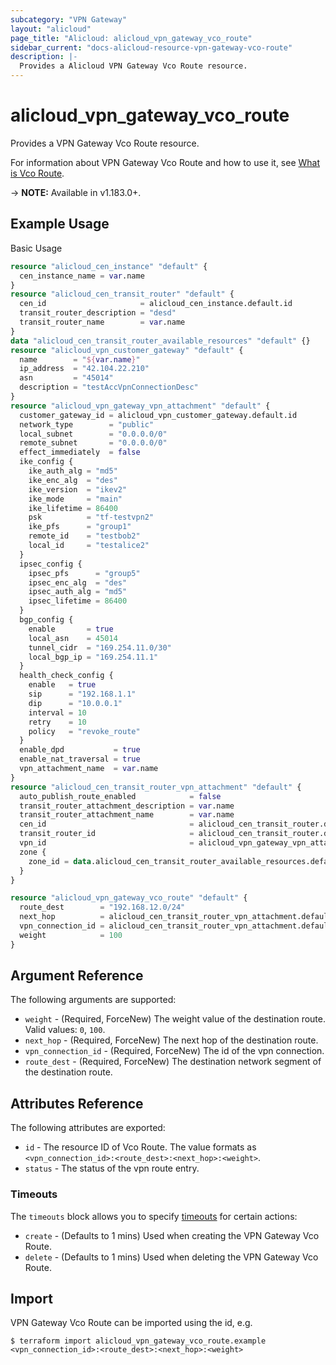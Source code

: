```yaml
---
subcategory: "VPN Gateway"
layout: "alicloud"
page_title: "Alicloud: alicloud_vpn_gateway_vco_route"
sidebar_current: "docs-alicloud-resource-vpn-gateway-vco-route"
description: |-
  Provides a Alicloud VPN Gateway Vco Route resource.
---
```


# alicloud\_vpn\_gateway\_vco\_route

Provides a VPN Gateway Vco Route resource.

For information about VPN Gateway Vco Route and how to use it, see [What is Vco Route](https://www.alibabacloud.com/help/zh/virtual-private-cloud/latest/createvcorouteentry).

-> **NOTE:** Available in v1.183.0+.

## Example Usage

Basic Usage

```terraform
resource "alicloud_cen_instance" "default" {
  cen_instance_name = var.name
}
resource "alicloud_cen_transit_router" "default" {
  cen_id                     = alicloud_cen_instance.default.id
  transit_router_description = "desd"
  transit_router_name        = var.name
}
data "alicloud_cen_transit_router_available_resources" "default" {}
resource "alicloud_vpn_customer_gateway" "default" {
  name        = "${var.name}"
  ip_address  = "42.104.22.210"
  asn         = "45014"
  description = "testAccVpnConnectionDesc"
}
resource "alicloud_vpn_gateway_vpn_attachment" "default" {
  customer_gateway_id = alicloud_vpn_customer_gateway.default.id
  network_type        = "public"
  local_subnet        = "0.0.0.0/0"
  remote_subnet       = "0.0.0.0/0"
  effect_immediately  = false
  ike_config {
    ike_auth_alg = "md5"
    ike_enc_alg  = "des"
    ike_version  = "ikev2"
    ike_mode     = "main"
    ike_lifetime = 86400
    psk          = "tf-testvpn2"
    ike_pfs      = "group1"
    remote_id    = "testbob2"
    local_id     = "testalice2"
  }
  ipsec_config {
    ipsec_pfs      = "group5"
    ipsec_enc_alg  = "des"
    ipsec_auth_alg = "md5"
    ipsec_lifetime = 86400
  }
  bgp_config {
    enable       = true
    local_asn    = 45014
    tunnel_cidr  = "169.254.11.0/30"
    local_bgp_ip = "169.254.11.1"
  }
  health_check_config {
    enable   = true
    sip      = "192.168.1.1"
    dip      = "10.0.0.1"
    interval = 10
    retry    = 10
    policy   = "revoke_route"
  }
  enable_dpd           = true
  enable_nat_traversal = true
  vpn_attachment_name  = var.name
}
resource "alicloud_cen_transit_router_vpn_attachment" "default" {
  auto_publish_route_enabled            = false
  transit_router_attachment_description = var.name
  transit_router_attachment_name        = var.name
  cen_id                                = alicloud_cen_transit_router.default.cen_id
  transit_router_id                     = alicloud_cen_transit_router.default.transit_router_id
  vpn_id                                = alicloud_vpn_gateway_vpn_attachment.default.id
  zone {
    zone_id = data.alicloud_cen_transit_router_available_resources.default.resources.0.master_zones.0
  }
}

resource "alicloud_vpn_gateway_vco_route" "default" {
  route_dest        = "192.168.12.0/24"
  next_hop          = alicloud_cen_transit_router_vpn_attachment.default.vpn_id
  vpn_connection_id = alicloud_cen_transit_router_vpn_attachment.default.vpn_id
  weight            = 100
}
```

## Argument Reference

The following arguments are supported:

* `weight` - (Required, ForceNew) The weight value of the destination route. Valid values: `0`, `100`.
* `next_hop` - (Required, ForceNew) The next hop of the destination route.
* `vpn_connection_id` - (Required, ForceNew) The id of the vpn connection.
* `route_dest` - (Required, ForceNew) The destination network segment of the destination route.

## Attributes Reference

The following attributes are exported:

* `id` - The resource ID of Vco Route. The value formats as `<vpn_connection_id>:<route_dest>:<next_hop>:<weight>`.
* `status` - The status of the vpn route entry.

### Timeouts

The `timeouts` block allows you to specify [timeouts](https://www.terraform.io/docs/configuration-0-11/resources.html#timeouts) for certain actions:

* `create` - (Defaults to 1 mins) Used when creating the VPN Gateway Vco Route.
* `delete` - (Defaults to 1 mins) Used when deleting the VPN Gateway Vco Route.


## Import

VPN Gateway Vco Route can be imported using the id, e.g.

```shell
$ terraform import alicloud_vpn_gateway_vco_route.example <vpn_connection_id>:<route_dest>:<next_hop>:<weight>
```